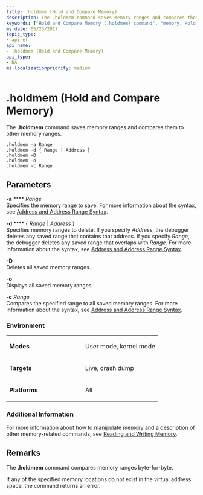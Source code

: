 ```yaml
---
title: .holdmem (Hold and Compare Memory)
description: The .holdmem command saves memory ranges and compares them to other memory ranges.
keywords: ["Hold and Compare Memory (.holdmem) command", "memory, Hold and Compare Memory (.holdmem) command", ".holdmem (Hold and Compare Memory) Windows Debugging"]
ms.date: 05/23/2017
topic_type:
- apiref
api_name:
- .holdmem (Hold and Compare Memory)
api_type:
- NA
ms.localizationpriority: medium
---
```


# .holdmem (Hold and Compare Memory)


The **.holdmem** command saves memory ranges and compares them to other memory ranges.

```dbgcmd
.holdmem -a Range 
.holdmem -d { Range | Address } 
.holdmem -D 
.holdmem -o 
.holdmem -c Range 
```

## <span id="ddk_meta_hold_and_compare_memory_dbg"></span><span id="DDK_META_HOLD_AND_COMPARE_MEMORY_DBG"></span>Parameters


<span id="_______-a_Range_____________"></span><span id="_______-a_range_____________"></span><span id="_______-A_RANGE_____________"></span> **-a** **** *Range*   
Specifies the memory range to save. For more information about the syntax, see [Address and Address Range Syntax](address-and-address-range-syntax.md).

<span id="_______-d___Range___Address__"></span><span id="_______-d___range___address__"></span><span id="_______-D___RANGE___ADDRESS__"></span> **-d** **** { *Range* | *Address* }  
Specifies memory ranges to delete. If you specify *Address*, the debugger deletes any saved range that contains that address. If you specify *Range*, the debugger deletes any saved range that overlaps with *Range*. For more information about the syntax, see [Address and Address Range Syntax](address-and-address-range-syntax.md).

<span id="_______-D______"></span><span id="_______-d______"></span> **-D**   
Deletes all saved memory ranges.

<span id="_______-o______"></span><span id="_______-O______"></span> **-o**   
Displays all saved memory ranges.

<span id="_______-c_______Range______"></span><span id="_______-c_______range______"></span><span id="_______-C_______RANGE______"></span> **-c** *Range*   
Compares the specified range to all saved memory ranges. For more information about the syntax, see [Address and Address Range Syntax](address-and-address-range-syntax.md).

### <span id="Environment"></span><span id="environment"></span><span id="ENVIRONMENT"></span>Environment

<table>
<colgroup>
<col width="50%" />
<col width="50%" />
</colgroup>
<tbody>
<tr class="odd">
<td align="left"><p><strong>Modes</strong></p></td>
<td align="left"><p>User mode, kernel mode</p></td>
</tr>
<tr class="even">
<td align="left"><p><strong>Targets</strong></p></td>
<td align="left"><p>Live, crash dump</p></td>
</tr>
<tr class="odd">
<td align="left"><p><strong>Platforms</strong></p></td>
<td align="left"><p>All</p></td>
</tr>
</tbody>
</table>

 

### <span id="Additional_Information"></span><span id="additional_information"></span><span id="ADDITIONAL_INFORMATION"></span>Additional Information

For more information about how to manipulate memory and a description of other memory-related commands, see [Reading and Writing Memory](reading-and-writing-memory.md).

## Remarks

The **.holdmem** command compares memory ranges byte-for-byte.

If any of the specified memory locations do not exist in the virtual address space, the command returns an error.

 

 





